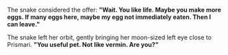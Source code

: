 The snake considered the offer: **"Wait. You like life. Maybe you make more eggs. If many eggs here, maybe my egg not immediately eaten. Then I can leave."**

The snake left her orbit, gently bringing her moon-sized left eye close to Prismari. **"You useful pet. Not like vermin. Are you?"**